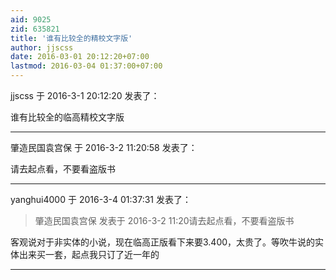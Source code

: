 ```yaml
---
aid: 9025
zid: 635821
title: '谁有比较全的精校文字版'
author: jjscss
date: 2016-03-01 20:12:20+07:00
lastmod: 2016-03-04 01:37:00+07:00
---
```


jjscss 于 2016-3-1 20:12:20 发表了：

谁有比较全的临高精校文字版

---------

肇造民国袁宫保 于 2016-3-2 11:20:58 发表了：

请去起点看，不要看盗版书

---------

yanghui4000 于 2016-3-4 01:37:31 发表了：

> 肇造民国袁宫保 发表于 2016-3-2 11:20请去起点看，不要看盗版书



客观说对于非实体的小说，现在临高正版看下来要3.400，太贵了。等吹牛说的实体出来买一套，起点我只订了近一年的

---------

